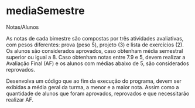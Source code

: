 # mediaSemestre
Notas/Alunos

As notas de cada bimestre são compostas por três atividades avaliativas, com pesos diferentes: prova (peso 5), projeto (3) e lista de exercícios (2).
Os alunos são considerados aprovados, caso obtenham média semestral superior ou igual a 8.
Caso obtenham notas entre 7.9 e 5, devem realizar a Avaliação Final (AF) e os alunos com médias abaixo de 5, são considerados reprovados.

Desenvolva um código que ao fim da execução do programa, devem ser exibidas a média geral da turma, a menor e a maior nota. Assim como a quantidade de alunos que foram aprovados, reprovados e que necessitarão realizar AF.

